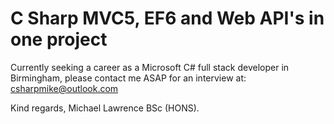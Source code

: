 # C Sharp MVC5, EF6 and Web API's in one project

Currently seeking a career as a Microsoft C# full stack developer in Birmingham, please contact me ASAP for an interview
at: csharpmike@outlook.com 

Kind regards,
Michael Lawrence BSc (HONS). 
